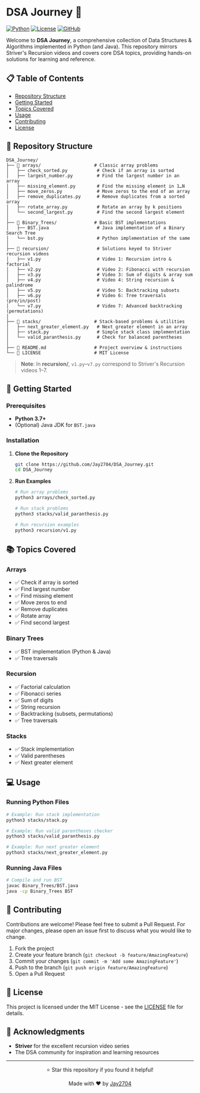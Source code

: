 # DSA Journey 🚀

[![Python](https://img.shields.io/badge/Python-3.7+-blue.svg)](https://www.python.org/downloads/)
[![License](https://img.shields.io/badge/License-MIT-green.svg)](LICENSE)
[![GitHub](https://img.shields.io/badge/GitHub-Jay2704-red.svg)](https://github.com/Jay2704)

Welcome to **DSA Journey**, a comprehensive collection of Data Structures & Algorithms implemented in Python (and Java). This repository mirrors Striver's Recursion videos and covers core DSA topics, providing hands-on solutions for learning and reference.

## 📋 Table of Contents

- [Repository Structure](#-repository-structure)
- [Getting Started](#-getting-started)
- [Topics Covered](#-topics-covered)
- [Usage](#-usage)
- [Contributing](#-contributing)
- [License](#-license)

## 📁 Repository Structure

```
DSA_Journey/
├── 📁 arrays/                    # Classic array problems
│   ├── check_sorted.py           # Check if an array is sorted
│   ├── largest_number.py         # Find the largest number in an array
│   ├── missing_element.py        # Find the missing element in 1…N
│   ├── move_zeros.py             # Move zeros to the end of an array
│   ├── remove_duplicates.py      # Remove duplicates from a sorted array
│   ├── rotate_array.py           # Rotate an array by k positions
│   └── second_largest.py         # Find the second largest element
│
├── 📁 Binary_Trees/              # Basic BST implementations
│   ├── BST.java                  # Java implementation of a Binary Search Tree
│   └── bst.py                    # Python implementation of the same
│
├── 📁 recursion/                  # Solutions keyed to Striver recursion videos
│   ├── v1.py                     # Video 1: Recursion intro & factorial
│   ├── v2.py                     # Video 2: Fibonacci with recursion
│   ├── v3.py                     # Video 3: Sum of digits & array sum
│   ├── v4.py                     # Video 4: String recursion & palindrome
│   ├── v5.py                     # Video 5: Backtracking subsets
│   ├── v6.py                     # Video 6: Tree traversals (pre/in/post)
│   └── v7.py                     # Video 7: Advanced backtracking (permutations)
│
├── 📁 stacks/                    # Stack-based problems & utilities
│   ├── next_greater_element.py   # Next greater element in an array
│   ├── stack.py                  # Simple stack class implementation
│   └── valid_paranthesis.py      # Check for balanced parentheses
│
├── 📄 README.md                  # Project overview & instructions
└── 📄 LICENSE                    # MIT License
```

> **Note**: In **recursion/**, `v1.py`–`v7.py` correspond to Striver's Recursion videos 1–7.

## 🚀 Getting Started

### Prerequisites

- **Python 3.7+**
- (Optional) Java JDK for `BST.java`

### Installation

1. **Clone the Repository**
   ```bash
   git clone https://github.com/Jay2704/DSA_Journey.git
   cd DSA_Journey
   ```

2. **Run Examples**
   ```bash
   # Run array problems
   python3 arrays/check_sorted.py
   
   # Run stack problems
   python3 stacks/valid_paranthesis.py
   
   # Run recursion examples
   python3 recursion/v1.py
   ```

## 📚 Topics Covered

### Arrays
- ✅ Check if array is sorted
- ✅ Find largest number
- ✅ Find missing element
- ✅ Move zeros to end
- ✅ Remove duplicates
- ✅ Rotate array
- ✅ Find second largest

### Binary Trees
- ✅ BST implementation (Python & Java)
- ✅ Tree traversals

### Recursion
- ✅ Factorial calculation
- ✅ Fibonacci series
- ✅ Sum of digits
- ✅ String recursion
- ✅ Backtracking (subsets, permutations)
- ✅ Tree traversals

### Stacks
- ✅ Stack implementation
- ✅ Valid parentheses
- ✅ Next greater element

## 💻 Usage

### Running Python Files
```bash
# Example: Run stack implementation
python3 stacks/stack.py

# Example: Run valid parentheses checker
python3 stacks/valid_paranthesis.py

# Example: Run next greater element
python3 stacks/next_greater_element.py
```

### Running Java Files
```bash
# Compile and run BST
javac Binary_Trees/BST.java
java -cp Binary_Trees BST
```

## 🤝 Contributing

Contributions are welcome! Please feel free to submit a Pull Request. For major changes, please open an issue first to discuss what you would like to change.

1. Fork the project
2. Create your feature branch (`git checkout -b feature/AmazingFeature`)
3. Commit your changes (`git commit -m 'Add some AmazingFeature'`)
4. Push to the branch (`git push origin feature/AmazingFeature`)
5. Open a Pull Request

## 📄 License

This project is licensed under the MIT License - see the [LICENSE](LICENSE) file for details.

## 🙏 Acknowledgments

- **Striver** for the excellent recursion video series
- The DSA community for inspiration and learning resources

---

<div align="center">
  <p>⭐ Star this repository if you found it helpful!</p>
  <p>Made with ❤️ by <a href="https://github.com/Jay2704">Jay2704</a></p>
</div>